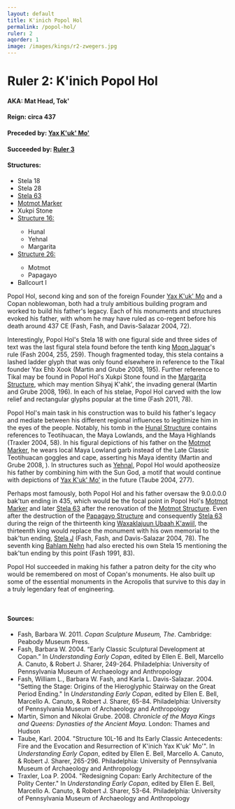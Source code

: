 ```yaml
---
layout: default
title: K'inich Popol Hol
permalink: /popol-hol/
ruler: 2
aqorder: 1
image: /images/kings/r2-zwegers.jpg
---
```


# Ruler 2: K'inich Popol Hol

#### <strong>AKA:</strong> Mat Head, Tok'
#### <strong>Reign:</strong> circa 437
#### <strong>Preceded by:</strong> <a href="{{site.baseurl}}/yax-kuk-mo">Yax K'uk' Mo'</a>
#### <strong>Succeeded by:</strong> <a href="{{site.baseurl}}/ruler-3">Ruler 3</a>
#### <strong>Structures:</strong>
<ul>
<li>Stela 18</li>
<li>Stela 28</li>
<li><a href="{{site.baseurl}}/stela-63">Stela 63</a></li>
<li><a href="{{site.baseurl}}/motmot-marker">Motmot Marker</a></li>
<li>Xukpi Stone</li>
<li><a href="{{site.baseurl}}/structure-16">Structure 16:</a></li>
<ul>
<li>Hunal</li>
<li>Yehnal</li>
<li>Margarita</li>
</ul>
<li><a href="{{site.baseurl}}/structure-26">Structure 26:</a></li>
<ul>
<li>Motmot</li>
<li>Papagayo</li>
</ul>
<li>Ballcourt I</li>
</ul>

Popol Hol, second king and son of the foreign Founder <a href="{{site.baseurl}}/yax-kuk-mo">Yax K'uk' Mo</a> and a Copan noblewoman, both had a truly ambitious building program and worked to build his father's legacy. Each of his monuments and structures evoked his father, with whom he may have ruled as co-regent before his death around 437 CE (Fash, Fash, and Davis-Salazar 2004, 72).

Interestingly, Popol Hol's Stela 18 with one figural side and three sides of text was the last figural stela found before the tenth king <a href="{{site.baseurl}}/moon-jaguar">Moon Jaguar</a>'s rule (Fash 2004, 255, 259). Though fragmented today, this stela contains a lashed ladder glyph that was only found elsewhere in reference to the Tikal founder Yax Ehb Xook (Martin and Grube 2008, 195). Further reference to Tikal may be found in Popol Hol's Xukpi Stone found in the <a href="{{site.baseurl}}/structure-16">Margarita Structure</a>, which may mention Sihyaj K'ahk', the invading general (Martin and Grube 2008, 196). In each of his stelae, Popol Hol carved with the low relief and rectangular glyphs popular at the time (Fash 2011, 78).

Popol Hol's main task in his construction was to build his father's legacy and mediate between his different regional influences to legitimize him in the eyes of the people. Notably, his tomb in the <a href="{{site.baseurl}}/structure-16">Hunal Structure</a> contains references to Teotihuacan, the Maya Lowlands, and the Maya Highlands (Traxler 2004, 58). In his figural depictions of his father on the <a href="{{site.baseurl}}/motmot-marker">Motmot Marker</a>, he wears local Maya Lowland garb instead of the Late Classic Teotihuacan goggles and cape, asserting his Maya identity (Martin and Grube 2008, ). In structures such as <a href="{{site.baseurl}}/structure-16">Yehnal</a>, Popol Hol would apotheosize his father by combining him with the Sun God, a motif that would continue with depictions of <a href="{{site.baseurl}}/yax-kuk-mo">Yax K'uk' Mo'</a> in the future (Taube 2004, 277).

Perhaps most famously, both Popol Hol and his father oversaw the 9.0.0.0.0 bak'tun ending in 435, which would be the focal point in Popol Hol's <a href="{{site.baseurl}}/motmot-marker">Motmot Marker</a> and later <a href="{{site.baseurl}}/stela-63">Stela 63</a> after the renovation of the <a href="{{site.baseurl}}/structure-26">Motmot Structure</a>. Even after the destruction of the <a href="{{site.baseurl}}/structure-26">Papagayo Structure</a> and consequently  <a href="{{site.baseurl}}/stela-63">Stela 63</a> during the reign of the thirteenth king <a href="{{site.baseurl}}/waxaklajuun-ubaah-kawiil">Waxaklajuun Ubaah K'awiil</a>, the thirteenth king would replace the monument with his own memorial to the bak'tun ending, <a href="{{site.baseurl}}/stela-j">Stela J</a> (Fash, Fash, and Davis-Salazar 2004, 78). The seventh king <a href="{{site.baseurl}}/bahlam-nehn">Bahlam Nehn</a> had also erected his own Stela 15 mentioning the bak'tun ending by this point (Fash 1991, 83).  

Popol Hol succeeded in making his father a patron deity for the city who would be remembered on most of Copan's monuments. He also built up some of the essential monuments in the Acropolis that survive to this day in a truly legendary feat of engineering.  

<br>

#### <strong>Sources:</strong>
<ul>
<li>Fash, Barbara W. 2011. <cite>Copan Sculpture Museum, The</cite>. Cambridge:
    Peabody Museum Press.</li>
<li>Fash, Barbara W. 2004. “Early Classic Sculptural Development at Copan.” In <cite>Understanding Early Copan</cite>, edited by Ellen E. Bell, Marcello A. Canuto, & Robert J. Sharer, 249-264. Philadelphia: University of Pennsylvania Museum of Archaeology and Anthropology</li>
<li>Fash, William L., Barbara W. Fash, and Karla L. Davis-Salazar. 2004.
    "Setting the Stage: Origins of the Hieroglyphic Stairway on the Great Period Ending." In <cite>Understanding Early Copan</cite>, edited by Ellen E. Bell, Marcello A. Canuto, & Robert J. Sharer, 65-84. Philadelphia: University of Pennsylvania Museum of Archaeology and Anthropology</li>
<li>Martin, Simon and Nikolai Grube. 2008. <cite>Chronicle of the Maya Kings and
    Queens: Dynasties of the Ancient Maya.</cite> London: Thames and Hudson</li>
<li>Taube, Karl. 2004. "Structure 10L-16 and Its Early Classic Antecedents: Fire and the Evocation and Resurrection of K'inich Yax K'uk' Mo'". In <cite>Understanding Early Copan</cite>, edited by Ellen E. Bell, Marcello A. Canuto, & Robert J. Sharer, 265-296. Philadelphia: University of Pennsylvania Museum of Archaeology and Anthropology</li>
<li>Traxler, Loa P. 2004. "Redesigning Copan: Early Architecture of the Polity Center." In <cite>Understanding Early Copan</cite>, edited by Ellen E. Bell, Marcello A. Canuto, & Robert J. Sharer, 53-64. Philadelphia: University of Pennsylvania Museum of Archaeology and Anthropology</li>
</ul>
